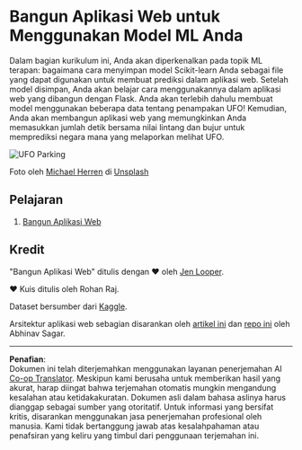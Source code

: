<!--
CO_OP_TRANSLATOR_METADATA:
{
  "original_hash": "9836ff53cfef716ddfd70e06c5f43436",
  "translation_date": "2025-09-05T19:44:28+00:00",
  "source_file": "3-Web-App/README.md",
  "language_code": "id"
}
-->
# Bangun Aplikasi Web untuk Menggunakan Model ML Anda

Dalam bagian kurikulum ini, Anda akan diperkenalkan pada topik ML terapan: bagaimana cara menyimpan model Scikit-learn Anda sebagai file yang dapat digunakan untuk membuat prediksi dalam aplikasi web. Setelah model disimpan, Anda akan belajar cara menggunakannya dalam aplikasi web yang dibangun dengan Flask. Anda akan terlebih dahulu membuat model menggunakan beberapa data tentang penampakan UFO! Kemudian, Anda akan membangun aplikasi web yang memungkinkan Anda memasukkan jumlah detik bersama nilai lintang dan bujur untuk memprediksi negara mana yang melaporkan melihat UFO.

![UFO Parking](../../../3-Web-App/images/ufo.jpg)

Foto oleh <a href="https://unsplash.com/@mdherren?utm_source=unsplash&utm_medium=referral&utm_content=creditCopyText">Michael Herren</a> di <a href="https://unsplash.com/s/photos/ufo?utm_source=unsplash&utm_medium=referral&utm_content=creditCopyText">Unsplash</a>

## Pelajaran

1. [Bangun Aplikasi Web](1-Web-App/README.md)

## Kredit

"Bangun Aplikasi Web" ditulis dengan ♥️ oleh [Jen Looper](https://twitter.com/jenlooper).

♥️ Kuis ditulis oleh Rohan Raj.

Dataset bersumber dari [Kaggle](https://www.kaggle.com/NUFORC/ufo-sightings).

Arsitektur aplikasi web sebagian disarankan oleh [artikel ini](https://towardsdatascience.com/how-to-easily-deploy-machine-learning-models-using-flask-b95af8fe34d4) dan [repo ini](https://github.com/abhinavsagar/machine-learning-deployment) oleh Abhinav Sagar.

---

**Penafian**:  
Dokumen ini telah diterjemahkan menggunakan layanan penerjemahan AI [Co-op Translator](https://github.com/Azure/co-op-translator). Meskipun kami berusaha untuk memberikan hasil yang akurat, harap diingat bahwa terjemahan otomatis mungkin mengandung kesalahan atau ketidakakuratan. Dokumen asli dalam bahasa aslinya harus dianggap sebagai sumber yang otoritatif. Untuk informasi yang bersifat kritis, disarankan menggunakan jasa penerjemahan profesional oleh manusia. Kami tidak bertanggung jawab atas kesalahpahaman atau penafsiran yang keliru yang timbul dari penggunaan terjemahan ini.